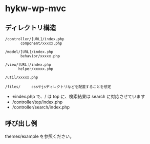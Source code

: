 hykw-wp-mvc
===========

## ディレクトリ構造
    /controller/[URL]/index.php
           component/xxxxx.php

    /model/[URL]/index.php
           behavior/xxxxx.php

    /view/[URL]/index.php
          helper/xxxxx.php

    /util/xxxxx.php

    /files/     cssやjsディレクトリなどを配置することを想定


* ※index.php で、/ は top に、検索結果は search に対応させています
 * /controller/top/index.php
 * /controller/search/index.php


## 呼び出し例
themes/example を参照ください。

